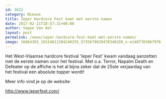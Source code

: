 ```yaml
---
id: 1622
category: Nieuws
title: Ieper Hardcore Fest komt met eerste namen
date: 2017-02-21T18:57:31+00:00
author: Seppe Van Ael
layout: post
permalink: /news/ieper-hardcore-fest-komt-met-eerste-namen/
image: 16864393_10154811384240255_5735679029478348189_n-e1487703067976.jpg
---
```

Het West-Vlaamse hardcore festival 'Ieper Fest' kwam vandaag aanzetten met de eerste namen voor het festival. Met o.a. Terror, Napalm Death en Defeater op de affiche is het al bijna zeker dat de 25ste verjaardag van het festival een absolute topper wordt!

Meer info vind je op de website:

http://www.ieperfest.com/